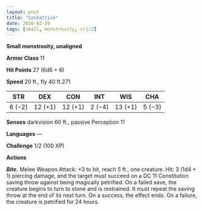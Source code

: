 ```yaml
---
layout: post
title: "Cockatrice"
date: 2016-02-29
tags: [small, monstrosity, cr1/2]
---
```


**Small monstrosity, unaligned**

**Armor Class** 11

**Hit Points** 27 (6d6 + 6)

**Speed** 20 ft., fly 40 ft.271

|   STR   |   DEX   |   CON   |   INT   |   WIS   |   CHA   |
|:-----:|:-----:|:-----:|:-----:|:-----:|:-----:|
| 6 (−2) | 12 (+1) | 12 (+1) | 2 (−4) | 13 (+1) | 5 (−3) |

**Senses** darkvision 60 ft., passive Perception 11 

**Languages** — 

**Challenge** 1/2 (100 XP)

**Actions** 

***Bite.*** Melee Weapon Attack: +3 to hit, reach 5 ft., one creature. Hit: 3 (1d4 + 1) piercing damage, and the target must succeed on a DC 11 Constitution saving throw against being magically petrified. On a failed save, the creature begins to turn to stone and is restrained. It must repeat the saving throw at the end of its next turn. On a success, the effect ends. On a failure, the creature is petrified for 24 hours.
